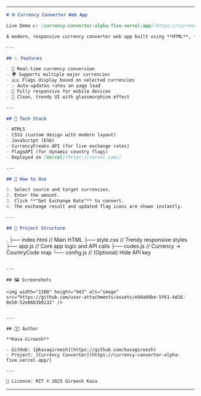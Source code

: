 
---

```md
# 🌐 Currency Converter Web App

Live Demo 👉 [currency-convertor-alpha-five.vercel.app](https://currency-convertor-alpha-five.vercel.app/)

A modern, responsive currency converter web app built using **HTML**, **CSS**, and **Vanilla JavaScript**, powered by the [CurrencyFreaks API](https://currencyfreaks.com/).

---

## ✨ Features

- 🔁 Real-time currency conversion  
- 🌍 Supports multiple major currencies  
- 🇺🇸 Flags display based on selected currencies  
- 💡 Auto-updates rates on page load  
- 📱 Fully responsive for mobile devices  
- 💎 Clean, trendy UI with glassmorphism effect  

---

## 🚀 Tech Stack

- HTML5  
- CSS3 (custom design with modern layout)  
- JavaScript (ES6)  
- CurrencyFreaks API (for live exchange rates)  
- FlagsAPI (for dynamic country flags)  
- Deployed on [Vercel](https://vercel.com/)  

---

## 🧪 How to Use

1. Select source and target currencies.  
2. Enter the amount.  
3. Click **"Get Exchange Rate"** to convert.  
4. The exchange result and updated flag icons are shown instantly.  

---

## 📂 Project Structure

```

.
├── index.html       // Main HTML
├── style.css        // Trendy responsive styles
├── app.js           // Core app logic and API calls
├── codes.js         // Currency → CountryCode map
└── config.js        // (Optional) Hide API key

```

---

## 🖼️ Screenshots

<img width="1108" height="943" alt="image" src="https://github.com/user-attachments/assets/e94a09be-5f61-4d16-8e58-52e06b3b9132" />


---

## 👨‍💻 Author

**Kasa Gireesh**

- GitHub: [@kasagireesh](https://github.com/kasagireesh)  
- Project: [Currency Converter](https://currency-convertor-alpha-five.vercel.app/)

---

📝 License: MIT © 2025 Gireesh Kasa
```

---
